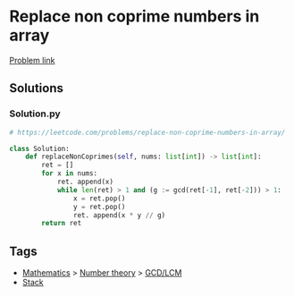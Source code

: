 # Replace non coprime numbers in array

[Problem link](https://leetcode.com/problems/replace-non-coprime-numbers-in-array/)

## Solutions


### Solution.py
```py
# https://leetcode.com/problems/replace-non-coprime-numbers-in-array/

class Solution:
    def replaceNonCoprimes(self, nums: list[int]) -> list[int]:
        ret = []
        for x in nums:
            ret. append(x)
            while len(ret) > 1 and (g := gcd(ret[-1], ret[-2])) > 1:
                x = ret.pop()
                y = ret.pop()
                ret. append(x * y // g)
        return ret
```
## Tags

* [Mathematics](/Collections/mathematics.md#mathematics) > [Number theory](/Collections/mathematics.md#number-theory) > [GCD/LCM](/Collections/mathematics.md#gcd-lcm)
* [Stack](/Collections/stack.md#stack)
